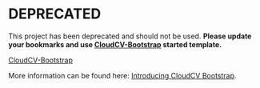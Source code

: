 DEPRECATED
=======
This project has been deprecated and should not be used. 
**Please update your bookmarks and use [CloudCV-Bootstrap](https://github.com/CloudCV/cloudcv-bootstrap) started template.**

[CloudCV-Bootstrap](https://github.com/CloudCV/cloudcv-bootstrap)

More information can be found here: [Introducing CloudCV Bootstrap](http://computer-vision-talks.com/articles/introducing-cloudcv-bootstrap/).
